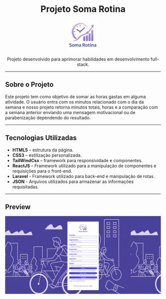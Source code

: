 <div align="center">
  <h1>Projeto Soma Rotina</h1> 
  <img width="100px" height="100px" src="frontEndReact/public/SomaRotina.png">
  <p>Projeto desenvolvido para aprimorar habilidades em desenvolvimento full-stack.</p>
</div>

---

## Sobre o Projeto

Este projeto tem como objetivo de somar as horas gastas em alguma atividade. 
O usuário entra com os minutos relacionado com o dia da semana e nosso projeto retorna minutos totais, 
horas e a comparação com a semana anterior enviando uma mensagem motivacional ou de parabenização dependendo do resultado.

---

## Tecnologias Utilizadas

- **HTML5** – estrutura da página.
- **CSS3** – estilização personalizada.
- **TailWindCss** – framework para responsividade e componentes.
- **ReactJS** – Framework utilizado para a manipulação de componentes e requisições para o front-end.
- **Laravel** - Framework utilizado para back-end e manipulação de rotas.
- **JSON** - Arquivos utilizados para armazenar as informações requisitadas.

---

## Preview

<img src="frontEndReact/public/SomaRotina - index.png" alt="Captura de tela do projeto">
